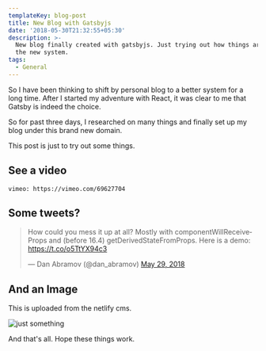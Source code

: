 ```yaml
---
templateKey: blog-post
title: New Blog with Gatsbyjs
date: '2018-05-30T21:32:55+05:30'
description: >-
  New blog finally created with gatsbyjs. Just trying out how things are with
  the new system.
tags:
  - General
---
```

So I have been thinking to shift by personal blog to a better system for a long time. After I started my adventure with React, it was clear to me that Gatsby is indeed the choice.

So for past three days, I researched on many things and finally set up my blog under this brand new domain.

This post is just to try out some things.

## See a video

`vimeo: https://vimeo.com/69627704`

## Some tweets?

<blockquote class="twitter-tweet" data-lang="en"><p lang="en" dir="ltr">How could you mess it up at all? Mostly with componentWillReceiveProps and (before 16.4) getDerivedStateFromProps. Here is a demo: <a href="https://t.co/o5TtYX94c3">https://t.co/o5TtYX94c3</a></p>&mdash; Dan Abramov (@dan_abramov) <a href="https://twitter.com/dan_abramov/status/1001399109444620288?ref_src=twsrc%5Etfw">May 29, 2018</a></blockquote>

## And an Image

This is uploaded from the netlify cms.

![just something](/img/carbon.png)

And that's all. Hope these things work.

